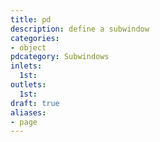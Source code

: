 ```yaml
---
title: pd
description: define a subwindow
categories:
- object
pdcategory: Subwindows
inlets:
  1st:
outlets:
  1st:
draft: true
aliases:
- page
---
```


